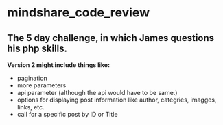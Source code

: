 # mindshare_code_review
The 5 day challenge, in which James questions his php skills. 
--------------

**Version 2 might include things like:**
- pagination
- more parameters
 - api parameter (although the api would have to be same.) 
 - options for displaying post information like author, categries, imagges, links, etc.
 - call for a specific post by ID or Title
